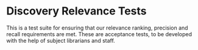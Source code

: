 Discovery Relevance Tests
=========================

This is a test suite for ensuring that our relevance ranking, precision
and recall requirements are met. These are acceptance tests, to be
developed with the help of subject librarians and staff.
